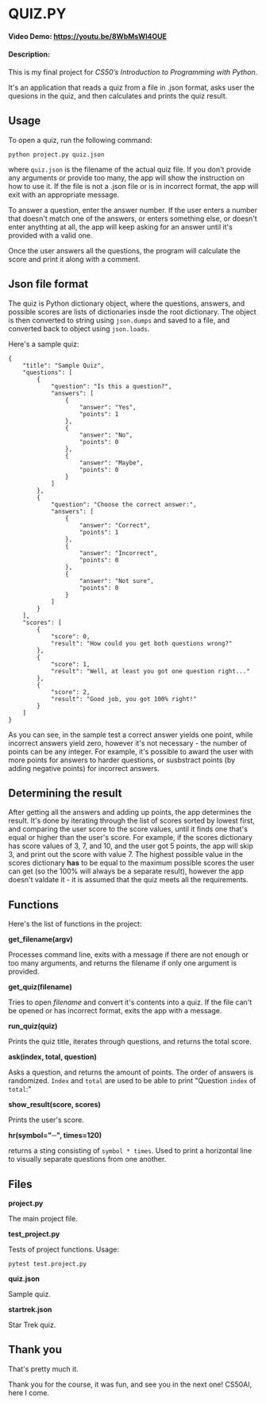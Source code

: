 # QUIZ.PY
#### Video Demo: https://youtu.be/8WbMsWI4OUE
#### Description:
This is my final project for *CS50’s Introduction to Programming with Python*.

It's an application that reads a quiz from a file in .json format, asks user the quesions in the quiz, and then calculates and prints the quiz result.

## Usage

To open a quiz, run the following command:

    python project.py quiz.json

where `quiz.json` is the filename of the actual quiz file. If you don't provide any arguments or provide too many, the app will show the instruction on how to use it.
If the file is not a .json file or is in incorrect format, the app will exit with an appropriate message.

To answer a question, enter the answer number. If the user enters a number that doesn't match one of the answers, or enters something else, or doesn't enter anythting at all, the app
will keep asking for an answer until it's provided with a valid one.

Once the user answers all the questions, the program will calculate the score and print it along with a comment.


## Json file format

The quiz is Python dictionary object, where the questions, answers, and possible scores are lists of dictionaries insde the root dictionary. The object is then converted to string using `json.dumps` and
saved to a file, and converted back to object using `json.loads`.

Here's a sample quiz:

    {
        "title": "Sample Quiz",
        "questions": [
            {
                "question": "Is this a question?",
                "answers": [
                    {
                        "answer": "Yes",
                        "points": 1
                    },
                    {
                        "answer": "No",
                        "points": 0
                    },
                    {
                        "answer": "Maybe",
                        "points": 0
                    }
                ]
            },
            {
                "question": "Choose the correct answer:",
                "answers": [
                    {
                        "answer": "Correct",
                        "points": 1
                    },
                    {
                        "answer": "Incorrect",
                        "points": 0
                    },
                    {
                        "answer": "Not sure",
                        "points": 0
                    }
                ]
            }
        ],
        "scores": [
            {
                "score": 0,
                "result": "How could you get both questions wrong?"
            },
            {
                "score": 1,
                "result": "Well, at least you got one question right..."
            },
            {
                "score": 2,
                "result": "Good job, you got 100% right!"
            }
        ]
    }


As you can see, in the sample test a correct answer yields one point, while incorrect answers yield zero, however it's not necessary - the number of points can be any integer. For example, it's possible to award
the user with more points for answers to harder questions, or susbstract points (by adding negative points) for incorrect answers.

## Determining the result

After getting all the answers and adding up points, the app determines the result. It's done by iterating through the list of scores sorted by lowest first, and comparing the user score to
the score values, until it finds one that's equal or higher than the user's score. For example, if the scores dictionary has score values of 3, 7, and 10, and the user got 5 points, the app
will skip 3, and print out the score with value 7. The highest possible value in the scores dictionary **has** to be equal to the maximum possible scores the user can get (so the 100% will
always be a separate result), however the app doesn't valdate it - it is assumed that the quiz meets all the requirements.

## Functions

Here's the list of functions in the project:

**get_filename(argv)**

Processes command line, exits with a message if there are not enough or too many arguments, and returns the filename if only one argument is provided.

**get_quiz(filename)**

Tries to open *filename* and convert it's contents into a quiz. If the file can't be opened or has incorrect format, exits the app with a message.

**run_quiz(quiz)**

Prints the quiz title, iterates through questions, and returns the total score.

**ask(index, total, question)**

Asks a question, and returns the amount of points. The order of answers is randomized. `Index` and `total` are used to be able to print "Question `index` of `total`:"

**show_result(score, scores)**

Prints the user's score.

**hr(symbol="─", times=120)**

returns a sting consisting of `symbol * times`. Used to print a horizontal line to visually separate questions from one another.

## Files

**project.py**

The main project file.

**test_project.py**

Tests of project functions. Usage:

    pytest test.project.py

**quiz.json**

Sample quiz.

**startrek.json**

Star Trek quiz.

## Thank you

That's pretty much it.

Thank you for the course, it was fun, and see you in the next one! CS50AI, here I come.












